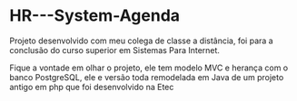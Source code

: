 # HR---System-Agenda
Projeto desenvolvido com meu colega de classe a distância, foi para a conclusão do curso superior em Sistemas Para Internet.

Fique a vontade em olhar o projeto, ele tem modelo MVC e herança com o banco PostgreSQL, ele e versão toda remodelada em Java de um projeto antigo em php que foi desenvolvido na Etec
